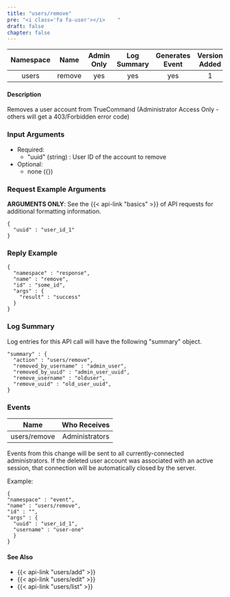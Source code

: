 ```yaml
---
title: "users/remove"
pre: "<i class='fa fa-user'></i>	"
draft: false
chapter: false
---
```


| Namespace | Name | Admin Only | Log Summary | Generates Event | Version Added
|:----------------:|:--------:|:--------:|:--------:|:--------:|:---:|
| users | remove | yes | yes | yes | 1 |

#### Description
Removes a user account from TrueCommand (Administrator Access Only - others will get a 403/Forbidden error code)

### Input Arguments
* Required:
   * "uuid" (string) : User ID of the account to remove
* Optional:
   * none ({})


### Request Example Arguments
**ARGUMENTS ONLY**: See the {{< api-link "basics" >}} of API requests for additional formatting information.

```
{
  "uuid" : "user_id_1"
}
```

### Reply Example
```
{
  "namespace" : "response",
  "name" : "remove",
  "id" : "some_id",
  "args" : {
    "result" : "success"
  }
}
```

### Log Summary
Log entries for this API call will have the following "summary" object. 

```
"summary" : {
  "action" : "users/remove",
  "removed_by_username" : "admin_user",
  "removed_by_uuid" : "admin_user_uuid",
  "remove_username" : "olduser",
  "remove_uuid" : "old_user_uuid",
}
```

### Events
| Name | Who Receives |
|:--------:|:-------------------:|
| users/remove | Administrators |

Events from this change will be sent to all currently-connected administrators. If the deleted user account was associated with an active session, that connection will be automatically closed by the server.

Example:
```
{
"namespace" : "event",
"name" : "users/remove",
"id" : "",
"args" : {
  "uuid" : "user_id_1",
  "username" : "user-one"
  }
}
```

#### See Also
* {{< api-link "users/add" >}}
* {{< api-link "users/edit" >}}
* {{< api-link "users/list" >}}
